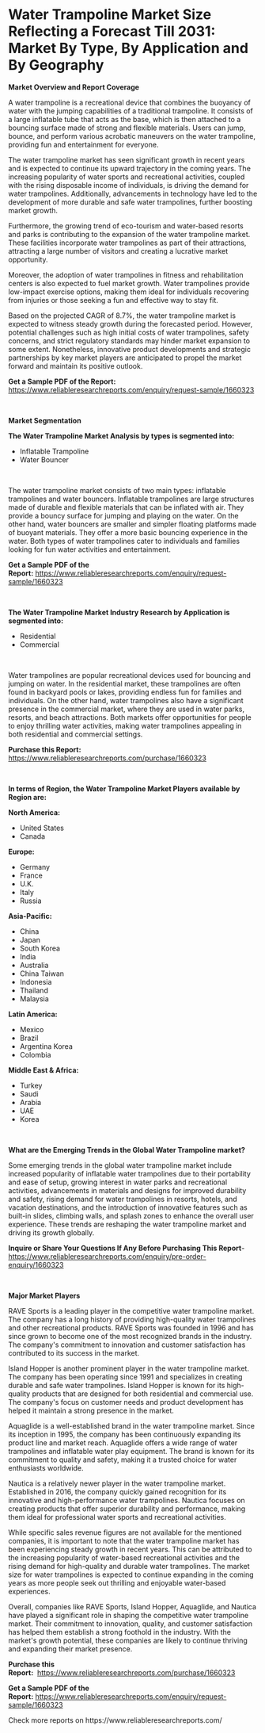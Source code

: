 <p><h1>Water Trampoline Market Size Reflecting a Forecast Till 2031: Market By Type, By Application and By Geography</h1></p><p><strong>Market Overview and Report Coverage</strong></p>
<p><p>A water trampoline is a recreational device that combines the buoyancy of water with the jumping capabilities of a traditional trampoline. It consists of a large inflatable tube that acts as the base, which is then attached to a bouncing surface made of strong and flexible materials. Users can jump, bounce, and perform various acrobatic maneuvers on the water trampoline, providing fun and entertainment for everyone.</p><p>The water trampoline market has seen significant growth in recent years and is expected to continue its upward trajectory in the coming years. The increasing popularity of water sports and recreational activities, coupled with the rising disposable income of individuals, is driving the demand for water trampolines. Additionally, advancements in technology have led to the development of more durable and safe water trampolines, further boosting market growth.</p><p>Furthermore, the growing trend of eco-tourism and water-based resorts and parks is contributing to the expansion of the water trampoline market. These facilities incorporate water trampolines as part of their attractions, attracting a large number of visitors and creating a lucrative market opportunity.</p><p>Moreover, the adoption of water trampolines in fitness and rehabilitation centers is also expected to fuel market growth. Water trampolines provide low-impact exercise options, making them ideal for individuals recovering from injuries or those seeking a fun and effective way to stay fit.</p><p>Based on the projected CAGR of 8.7%, the water trampoline market is expected to witness steady growth during the forecasted period. However, potential challenges such as high initial costs of water trampolines, safety concerns, and strict regulatory standards may hinder market expansion to some extent. Nonetheless, innovative product developments and strategic partnerships by key market players are anticipated to propel the market forward and maintain its positive outlook.</p></p>
<p><strong>Get a Sample PDF of the Report:</strong> <a href="https://www.reliableresearchreports.com/enquiry/request-sample/1660323">https://www.reliableresearchreports.com/enquiry/request-sample/1660323</a></p>
<p>&nbsp;</p>
<p><strong>Market Segmentation</strong></p>
<p><strong>The Water Trampoline Market Analysis by types is segmented into:</strong></p>
<p><ul><li>Inflatable Trampoline</li><li>Water Bouncer</li></ul></p>
<p>&nbsp;</p>
<p><p>The water trampoline market consists of two main types: inflatable trampolines and water bouncers. Inflatable trampolines are large structures made of durable and flexible materials that can be inflated with air. They provide a bouncy surface for jumping and playing on the water. On the other hand, water bouncers are smaller and simpler floating platforms made of buoyant materials. They offer a more basic bouncing experience in the water. Both types of water trampolines cater to individuals and families looking for fun water activities and entertainment.</p></p>
<p><strong>Get a Sample PDF of the Report:</strong>&nbsp;<a href="https://www.reliableresearchreports.com/enquiry/request-sample/1660323">https://www.reliableresearchreports.com/enquiry/request-sample/1660323</a></p>
<p>&nbsp;</p>
<p><strong>The Water Trampoline Market Industry Research by Application is segmented into:</strong></p>
<p><ul><li>Residential</li><li>Commercial</li></ul></p>
<p>&nbsp;</p>
<p><p>Water trampolines are popular recreational devices used for bouncing and jumping on water. In the residential market, these trampolines are often found in backyard pools or lakes, providing endless fun for families and individuals. On the other hand, water trampolines also have a significant presence in the commercial market, where they are used in water parks, resorts, and beach attractions. Both markets offer opportunities for people to enjoy thrilling water activities, making water trampolines appealing in both residential and commercial settings.</p></p>
<p><strong>Purchase this Report:</strong>&nbsp; <a href="https://www.reliableresearchreports.com/purchase/1660323">https://www.reliableresearchreports.com/purchase/1660323</a></p>
<p>&nbsp;</p>
<p><strong>In terms of Region, the Water Trampoline Market Players available by Region are:</strong></p>
<p>
    <p> <strong> North America: </strong>
        <ul>
            <li>United States</li>
            <li>Canada</li>
        </ul>
        </p> 
    <p> <strong> Europe: </strong>
        <ul>
            <li>Germany</li>
            <li>France</li>
            <li>U.K.</li>
            <li>Italy</li>
            <li>Russia</li>
        </ul>
        </p> 
    <p> <strong> Asia-Pacific: </strong>
        <ul>
            <li>China</li>
            <li>Japan</li>
            <li>South Korea</li>
            <li>India</li>
            <li>Australia</li>
            <li>China Taiwan</li>
            <li>Indonesia</li>
            <li>Thailand</li>
            <li>Malaysia</li>
        </ul>
        </p> 
    <p> <strong> Latin America: </strong>
        <ul>
            <li>Mexico</li>
            <li>Brazil</li>
            <li>Argentina Korea</li>
            <li>Colombia</li>
        </ul>
        </p> 
    <p> <strong> Middle East & Africa: </strong>
        <ul>
            <li>Turkey</li>
            <li>Saudi</li>
            <li>Arabia</li>
            <li>UAE</li>
            <li>Korea</li>
        </ul>
    </p>
    </p>
<p>&nbsp;</p>
<p><strong>What are the Emerging Trends in the Global Water Trampoline market?</strong></p>
<p><p>Some emerging trends in the global water trampoline market include increased popularity of inflatable water trampolines due to their portability and ease of setup, growing interest in water parks and recreational activities, advancements in materials and designs for improved durability and safety, rising demand for water trampolines in resorts, hotels, and vacation destinations, and the introduction of innovative features such as built-in slides, climbing walls, and splash zones to enhance the overall user experience. These trends are reshaping the water trampoline market and driving its growth globally.</p></p>
<p><strong>Inquire or Share Your Questions If Any Before Purchasing This Report</strong>- <a href="https://www.reliableresearchreports.com/enquiry/pre-order-enquiry/1660323">https://www.reliableresearchreports.com/enquiry/pre-order-enquiry/1660323</a></p>
<p>&nbsp;</p>
<p><strong>Major Market Players</strong></p>
<p><p>RAVE Sports is a leading player in the competitive water trampoline market. The company has a long history of providing high-quality water trampolines and other recreational products. RAVE Sports was founded in 1996 and has since grown to become one of the most recognized brands in the industry. The company's commitment to innovation and customer satisfaction has contributed to its success in the market.</p><p>Island Hopper is another prominent player in the water trampoline market. The company has been operating since 1991 and specializes in creating durable and safe water trampolines. Island Hopper is known for its high-quality products that are designed for both residential and commercial use. The company's focus on customer needs and product development has helped it maintain a strong presence in the market.</p><p>Aquaglide is a well-established brand in the water trampoline market. Since its inception in 1995, the company has been continuously expanding its product line and market reach. Aquaglide offers a wide range of water trampolines and inflatable water play equipment. The brand is known for its commitment to quality and safety, making it a trusted choice for water enthusiasts worldwide.</p><p>Nautica is a relatively newer player in the water trampoline market. Established in 2016, the company quickly gained recognition for its innovative and high-performance water trampolines. Nautica focuses on creating products that offer superior durability and performance, making them ideal for professional water sports and recreational activities.</p><p>While specific sales revenue figures are not available for the mentioned companies, it is important to note that the water trampoline market has been experiencing steady growth in recent years. This can be attributed to the increasing popularity of water-based recreational activities and the rising demand for high-quality and durable water trampolines. The market size for water trampolines is expected to continue expanding in the coming years as more people seek out thrilling and enjoyable water-based experiences.</p><p>Overall, companies like RAVE Sports, Island Hopper, Aquaglide, and Nautica have played a significant role in shaping the competitive water trampoline market. Their commitment to innovation, quality, and customer satisfaction has helped them establish a strong foothold in the industry. With the market's growth potential, these companies are likely to continue thriving and expanding their market presence.</p></p>
<p><strong>Purchase this Report:</strong>&nbsp;&nbsp;<a href="https://www.reliableresearchreports.com/purchase/1660323">https://www.reliableresearchreports.com/purchase/1660323</a></p>
<p></p>
<p><strong>Get a Sample PDF of the Report:</strong>&nbsp;<a href="https://www.reliableresearchreports.com/enquiry/request-sample/1660323">https://www.reliableresearchreports.com/enquiry/request-sample/1660323</a></p>
<p>Check more reports on https://www.reliableresearchreports.com/</p>